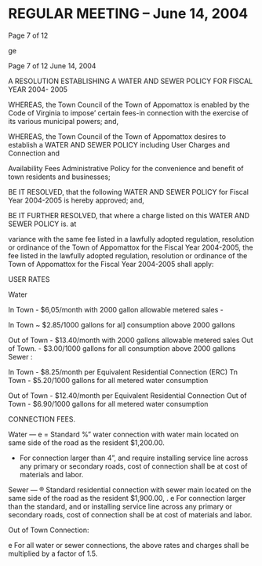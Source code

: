 # REGULAR MEETING – June 14, 2004

Page 7 of 12

ge

Page 7 of 12
June 14, 2004

A RESOLUTION ESTABLISHING A WATER AND SEWER POLICY FOR FISCAL YEAR 2004-
2005

WHEREAS, the Town Council of the Town of Appomattox is enabled by the Code of Virginia to impose’
certain fees-in connection with the exercise of its various municipal powers; and,

WHEREAS, the Town Council of the Town of Appomattox desires to establish a WATER AND SEWER
POLICY including User Charges and Connection and

Availability Fees Administrative Policy for the convenience and benefit of town residents and businesses;

BE IT RESOLVED, that the following WATER AND SEWER POLICY for Fiscal Year 2004-2005 is
hereby approved; and,

BE IT FURTHER RESOLVED, that where a charge listed on this WATER AND SEWER POLICY is. at

variance with the same fee listed in a lawfully adopted regulation, resolution or ordinance of the Town of
Appomattox for the Fiscal Year 2004-2005, the fee listed in the lawfully adopted regulation, resolution or
ordinance of the Town of Appomattox for the Fiscal Year 2004-2005 shall apply:

USER RATES

Water

In Town - $6,05/month with 2000 gallon allowable metered sales -

In Town ~ $2.85/1000 gallons for al] consumption above 2000 gallons

Out of Town - $13.40/month with 2000 gallons allowable metered sales
Out of Town. - $3.00/1000 gallons for all consumption above 2000 gallons
Sewer :

In Town - $8.25/month per Equivalent Residential Connection (ERC)
Tn Town - $5.20/1000 gallons for all metered water consumption

Out of Town - $12.40/month per Equivalent Residential Connection
Out of Town - $6.90/1000 gallons for all metered water consumption

CONNECTION FEES.

Water —
e = Standard %” water connection with water main located on same side of the road as the resident
$1,200.00.
* For connection larger than 4”, and require installing service line across any primary or secondary
roads, cost of connection shall be at cost of materials and labor.

Sewer —
® Standard residential connection with sewer main located on the same side of the road as the resident
$1,900.00, .
e For connection larger than the standard, and or installing service line across any primary or secondary
roads, cost of connection shall be at cost of materials and labor.

Out of Town Connection:

e For all water or sewer connections, the above rates and charges shall be multiplied by a factor of 1.5.